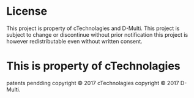   # License
  This project is property of cTechnolagies and D-Multi. This project is subject to change or discontinue without prior notification this project is however redistributable even without written consent. 
  
  # This is property of cTechnolagies
  patents pendding 
  copyright © 2017 cTechnolagies
  copyright © 2017 D-Multi.
